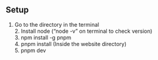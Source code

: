 ## Setup

1. Go to the directory in the terminal  
2.⁠ ⁠Install node (“node -v” on terminal to check version)  
3.⁠ ⁠⁠npm install -g pnpm  
4.⁠ ⁠⁠pnpm install (Inside the website directory)  
5.⁠ ⁠⁠pnpm dev